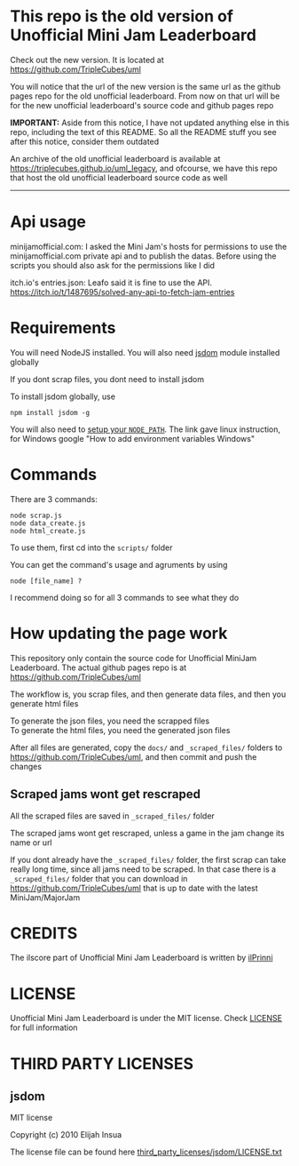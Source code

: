 # This repo is the old version of Unofficial Mini Jam Leaderboard
Check out the new version. It is located at https://github.com/TripleCubes/uml

You will notice that the url of the new version is the same url as the github pages repo for the old unofficial leaderboard. From now on that url will be for the new unofficial leaderboard's source code and github pages repo

**IMPORTANT:** Aside from this notice, I have not updated anything else in this repo, including the text of this README. So all the README stuff you see after this notice, consider them outdated

An archive of the old unofficial leaderboard is available at https://triplecubes.github.io/uml_legacy, and ofcourse, we have this repo that host the old unofficial leaderboard source code as well

---------------------------------------------------------

# Api usage
minijamofficial.com: I asked the Mini Jam's hosts for permissions to use the minijamofficial.com private api and to publish the datas. Before using the scripts you should also ask for the permissions like I did

itch.io's entries.json: Leafo said it is fine to use the API. https://itch.io/t/1487695/solved-any-api-to-fetch-jam-entries

# Requirements
You will need NodeJS installed. You will also need [jsdom](https://www.npmjs.com/package/jsdom) module installed globally

If you dont scrap files, you dont need to install jsdom

To install jsdom globally, use

```
npm install jsdom -g
```

You will also need to [setup your `NODE_PATH`](https://stackoverflow.com/questions/7970793/how-do-i-import-global-modules-in-node-i-get-error-cannot-find-module-module). The link gave linux instruction, for Windows google "How to add environment variables Windows"

# Commands
There are 3 commands:

```
node scrap.js
node data_create.js
node html_create.js
```

To use them, first cd into the `scripts/` folder

You can get the command's usage and agruments by using

```
node [file_name] ?
```

I recommend doing so for all 3 commands to see what they do

# How updating the page work

This repository only contain the source code for Unofficial MiniJam Leaderboard. The actual github pages repo is at https://github.com/TripleCubes/uml

The workflow is, you scrap files, and then generate data files, and then you generate html files

To generate the json files, you need the scrapped files \
To generate the html files, you need the generated json files

After all files are generated, copy the `docs/` and `_scraped_files/` folders to https://github.com/TripleCubes/uml, and then commit and push the changes

## Scraped jams wont get rescraped
All the scraped files are saved in `_scraped_files/` folder

The scraped jams wont get rescraped, unless a game in the jam change its name or url

If you dont already have the `_scraped_files/` folder, the first scrap can take really long time, since all jams need to be scraped. In that case there is a `_scraped_files/` folder that you can download in https://github.com/TripleCubes/uml that is up to date with the latest MiniJam/MajorJam

# CREDITS
The ilscore part of Unofficial Mini Jam Leaderboard is written by [ilPrinni](https://github.com/iLays1)

# LICENSE
Unofficial Mini Jam Leaderboard is under the MIT license. Check [LICENSE](LICENSE) for full information

# THIRD PARTY LICENSES
## jsdom
MIT license

Copyright (c) 2010 Elijah Insua

The license file can be found here [third_party_licenses/jsdom/LICENSE.txt](third_party_licenses/jsdom/LICENSE.txt)
